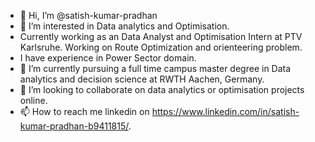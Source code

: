 - 👋 Hi, I’m @satish-kumar-pradhan
- 👀 I’m interested in Data analytics and Optimisation.
- Currently working as an Data Analyst and Optimisation Intern at PTV Karlsruhe. Working on Route Optimization and orienteering problem.
- I have experience in Power Sector domain. 
- 🌱 I’m currently pursuing a full time campus master degree in Data analytics and decision science at RWTH Aachen, Germany.
- 💞️ I’m looking to collaborate on data analytics or optimisation projects online.
- 📫 How to reach me linkedin on https://www.linkedin.com/in/satish-kumar-pradhan-b9411815/.

<!---
satish-kumar-pradhan/satish-kumar-pradhan is a ✨ special ✨ repository because its `README.md` (this file) appears on your GitHub profile.
You can click the Preview link to take a look at your changes.
--->
